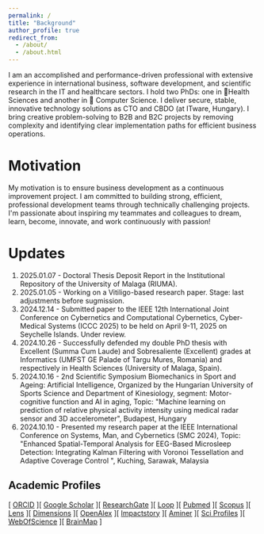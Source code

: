 ```yaml
---
permalink: /
title: "Background"
author_profile: true
redirect_from: 
  - /about/
  - /about.html
---
```


I am an accomplished and performance-driven professional with extensive experience in international business, software development, and scientific research in the IT and healthcare sectors. I hold two PhDs: one in 🧬Health Sciences and another in 🧬 Computer Science. I deliver secure, stable, innovative technology solutions as CTO and CBDO (at ITware, Hungary). I bring creative problem-solving to B2B and B2C projects by removing complexity and identifying clear implementation paths for efficient business operations.

Motivation
======
My motivation is to ensure business development as a continuous improvement project. I am committed to building strong, efficient, professional development teams through technically challenging projects. I'm passionate about inspiring my teammates and colleagues to dream, learn, become, innovate, and work continuously with passion!

Updates
======
1. 2025.01.07 - Doctoral Thesis Deposit Report in the Institutional Repository of the University of Malaga (RIUMA).
2. 2025.01.05 - Working on a Vitiligo-based research paper. Stage: last adjustments before sugmission.
3. 2024.12.14 - Submitted paper to the IEEE 12th International Joint Conference on Cybernetics and Computational Cybernetics, Cyber-Medical Systems (ICCC 2025) to be held on April 9-11, 2025 on Seychelle Islands. Under review.
4. 2024.10.26 - Successfully defended my double PhD thesis with Excellent (Summa Cum Laude) and Sobresaliente (Excellent) grades at Informatics (UMFST GE Palade of Targu Mures, Romania) and respectively in Health Sciences (University of Malaga, Spain).
5. 2024.10.16 - 2nd Scientific Symposium Biomechanics in Sport and Ageing: Artificial Intelligence, Organized by the Hungarian University of Sports Science and Department of Kinesiology, segment: Motor-cognitive function and AI in aging, Topic: "Machine learning on prediction of relative physical activity intensity using medical radar sensor and 3D accelerometer", Budapest, Hungary
6. 2024.10.10 - Presented my research paper at the IEEE International Conference on Systems, Man, and Cybernetics (SMC 2024), Topic: "Enhanced Spatial-Temporal Analysis for EEG-Based Microsleep Detection: Integrating Kalman Filtering with Voronoi Tessellation and Adaptive Coverage Control ", Kuching, Sarawak, Malaysia

Academic Profiles
------
[ <a href="https://orcid.org/0000-0002-0430-9932">ORCID</a> ][ <a href="https://scholar.google.com/citations?user=E6aVwnEAAAAJ"> Google Scholar</a> ][ <a href="https://www.researchgate.net/profile/Attila-Biro-2">ResearchGate</a> ][ <a href="https://loop.frontiersin.org/people/1141792/overview">Loop</a> ][ <a href="https://pubmed.ncbi.nlm.nih.gov/?term=Attila+Biro">Pubmed</a> ][ <a href="https://www.scopus.com/authid/detail.uri?authorId=57220745742">Scopus</a> ][ <a href="https://www.lens.org/lens/profile/629976571/scholar">Lens</a> ][ <a href="https://app.dimensions.ai/details/entities/publication/author/ur.015542601301.99">Dimensions</a> ][ <a href="https://explore.openalex.org/authors/a5079667303">OpenAlex</a> ][ <a href="https://profiles.impactstory.org/u/0000-0002-0430-9932">Impactstory</a> ][ <a href="https://www.aminer.cn/profile/attila-bir/637d1654f789b382beb14a88">Aminer</a> ][ <a href="https://sciprofiles.com/profile/biroattila">Sci Profiles</a> ][ <a href="https://www.webofscience.com/wos/author/record/2179130">WebOfScience</a> ][ <a href="https://www.brainmap.ro/attila-biro">BrainMap</a> ]
